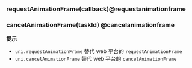 ### requestAnimationFrame(callback)@requestanimationframe

<!-- UTSJSON.Global.requestAnimationFrame.description -->

<!-- UTSJSON.Global.requestAnimationFrame.param -->

<!-- UTSJSON.Global.requestAnimationFrame.returnValue -->

<!-- UTSJSON.Global.requestAnimationFrame.test -->

<!-- UTSJSON.Global.requestAnimationFrame.compatibility -->

<!-- UTSJSON.Global.requestAnimationFrame.tutorial -->

### cancelAnimationFrame(taskId) @cancelanimationframe

<!-- UTSJSON.Global.cancelAnimationFrame.description -->

<!-- UTSJSON.Global.cancelAnimationFrame.param -->

<!-- UTSJSON.Global.cancelAnimationFrame.returnValue -->

<!-- UTSJSON.Global.cancelAnimationFrame.test -->

<!-- UTSJSON.Global.cancelAnimationFrame.compatibility -->

<!-- UTSJSON.Global.cancelAnimationFrame.tutorial -->

**提示**

- `uni.requestAnimationFrame` 替代 web 平台的 `requestAnimationFrame`
- `uni.cancelAnimationFrame` 替代 web 平台的 `cancelAnimationFrame`
